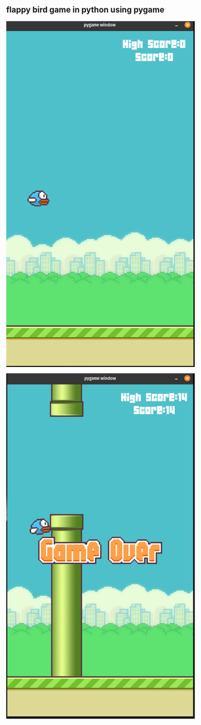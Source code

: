 ## flappy bird game in python using pygame

![alt game]('assets/../assets/flappy.png) 

![alt game]('assets/../assets/flappy2.png)